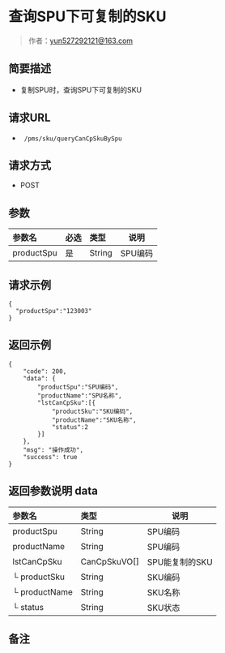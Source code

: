 # 查询SPU下可复制的SKU

> 作者：yun527292121@163.com

## 简要描述

- 复制SPU时，查询SPU下可复制的SKU

## 请求URL
- ` /pms/sku/queryCanCpSkuBySpu`
  
## 请求方式
- POST 

## 参数

|参数名|必选|类型|说明|
|:----    |:---|:----- |-----   |
|productSpu |是  |String |SPU编码

## 请求示例 

``` 
{
  "productSpu":"123003"
}
```

## 返回示例 

``` 
{
    "code": 200,
    "data": {
        "productSpu":"SPU编码",
		"productName":"SPU名称",
		"lstCanCpSku":[{
			"productSku":"SKU编码",
			"productName":"SKU名称",
			"status":2
		}]
    },
    "msg": "操作成功",
    "success": true
}
```

## 返回参数说明  data

|参数名|类型|说明|
|:-----  |:-----|-----|
|productSpu |String   |SPU编码  |
|productName |String   |SPU编码  |
|lstCanCpSku |CanCpSkuVO[]   |SPU能复制的SKU  |
|└ productSku |String   |SKU编码  |
|└ productName |String   |SKU名称  |
|└ status |String   |SKU状态  |

## 备注